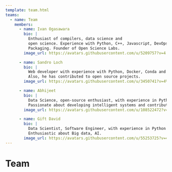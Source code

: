 ```yaml
---
template: team.html
teams:
  - name: Team
    members:
      - name: Ivan Ogasawara
        bio: |
          Enthusiast of compilers, data science and
          open science. Experience with Python, C++, Javascript, DevOps, and
          Packaging. Founder of Open Science Labs.
        image_url: https://avatars.githubusercontent.com/u/5209757?v=4

      - name: Sandro Loch
        bio: |
          Web developer with experience with Python, Docker, Conda and Django;
          Also, he has contributed to open source projects.
        image_url: https://avatars.githubusercontent.com/u/3450741?v=4%22

      - name: Abhijeet
        bio: |
          Data Science, open-source enthusiast, with experience in Python and JavaScript.
          Passionate about developing intelligent systems and contributing to the open-source community.
        image_url: https://avatars.githubusercontent.com/u/108522472?v=4

      - name: Gift David
        bio: |
          Data Scientist, Software Engineer, with experience in Python and JavaScript SQL, Mongodb to mention but a few.
          Enthusiastic about Big data, AI.
        image_url: https://avatars.githubusercontent.com/u/55253725?v=4
---
```


# Team
